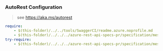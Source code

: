 ### AutoRest Configuration
> see https://aka.ms/autorest

``` yaml
require:
    - $(this-folder)/../../tools/SwaggerCI/readme.azure.noprofile.md
    - $(this-folder)/../../../azure-rest-api-specs-pr/specification/messagingconnectors/resource-manager/readme.md
try-require:
    - $(this-folder)/../../../azure-rest-api-specs-pr/specification/messagingconnectors/resource-manager/readme.powershell.md
```
